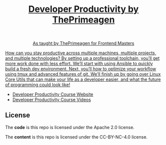 <h1 align="center"><a href="https://frontendmasters.com/courses/developer-productivity/">Developer Productivity by ThePrimeagen</h1> <br>

<p align="center">
 As taught by ThePrimeagen for Frontend Masters
</p>

How can you stay productive across multiple machines, multiple projects, and multiple technologies? By setting up a professional toolchain, you’ll get more work done with less effort. We’ll start with using Ansible to quickly build a fresh dev environment. Next, you’ll how to optimize your workflow using tmux and advanced features of git. We’ll finish up by going over Linux Core Utils that can make your life as a developer easier, and what the future of programming could look like!

- [Developer Productivity Course Website][site]
- [Developer Productivity Course Videos][fem]

## License

The **code** is this repo is licensed under the Apache 2.0 license.

The **content** is this repo is licensed under the CC-BY-NC-4.0 license.

[site]: https://theprimeagen.github.io/dev-productivity/
[fem]: https://frontendmasters.com/courses/developer-productivity/
